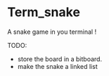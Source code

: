 # Term_snake

A snake game in you terminal !

TODO:
* store the board in a bitboard.
* make the snake a linked list
